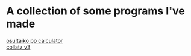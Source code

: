 # A collection of some programs I've made

[osu!taiko pp calculator](/taikopp.html)<br/>
[collatz v3](/collatz-v3.html)
